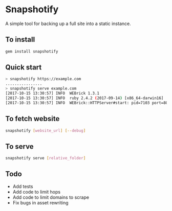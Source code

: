 # Snapshotify

A simple tool for backing up a full site into a static instance.

## To install
```sh
gem install snapshotify
```

## Quick start
```sh
> snapshotify https://example.com
................
> snapshotify serve example.com
[2017-10-15 13:30:57] INFO  WEBrick 1.3.1
[2017-10-15 13:30:57] INFO  ruby 2.4.2 (2017-09-14) [x86_64-darwin16]
[2017-10-15 13:30:57] INFO  WEBrick::HTTPServer#start: pid=7103 port=8000
```

## To fetch website
```sh
snapshotify [website_url] [--debug]
```

## To serve
```sh
snapshotify serve [relative_folder]
```

## Todo

* Add tests
* Add code to limit hops
* Add code to limit domains to scrape
* Fix bugs in asset rewriting
